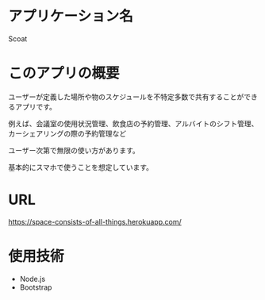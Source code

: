 # アプリケーション名

Scoat

# このアプリの概要

ユーザーが定義した場所や物のスケジュールを不特定多数で共有することができるアプリです。

例えば、会議室の使用状況管理、飲食店の予約管理、アルバイトのシフト管理、カーシェアリングの際の予約管理など

ユーザー次第で無限の使い方があります。

基本的にスマホで使うことを想定しています。

# URL

https://space-consists-of-all-things.herokuapp.com/

# 使用技術

- Node.js
- Bootstrap
